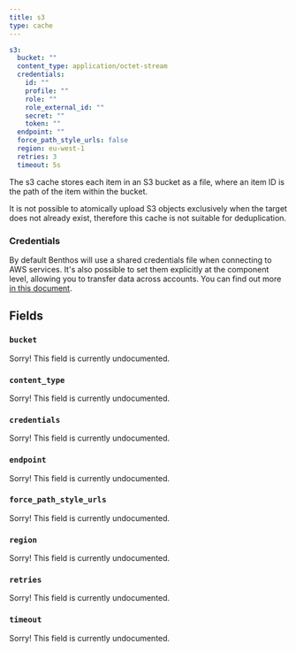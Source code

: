 ```yaml
---
title: s3
type: cache
---
```


```yaml
s3:
  bucket: ""
  content_type: application/octet-stream
  credentials:
    id: ""
    profile: ""
    role: ""
    role_external_id: ""
    secret: ""
    token: ""
  endpoint: ""
  force_path_style_urls: false
  region: eu-west-1
  retries: 3
  timeout: 5s
```

The s3 cache stores each item in an S3 bucket as a file, where an item ID is
the path of the item within the bucket.

It is not possible to atomically upload S3 objects exclusively when the target
does not already exist, therefore this cache is not suitable for deduplication.

### Credentials

By default Benthos will use a shared credentials file when connecting to AWS
services. It's also possible to set them explicitly at the component level,
allowing you to transfer data across accounts. You can find out more
[in this document](../aws.md).

## Fields

### `bucket`

Sorry! This field is currently undocumented.

### `content_type`

Sorry! This field is currently undocumented.

### `credentials`

Sorry! This field is currently undocumented.

### `endpoint`

Sorry! This field is currently undocumented.

### `force_path_style_urls`

Sorry! This field is currently undocumented.

### `region`

Sorry! This field is currently undocumented.

### `retries`

Sorry! This field is currently undocumented.

### `timeout`

Sorry! This field is currently undocumented.

